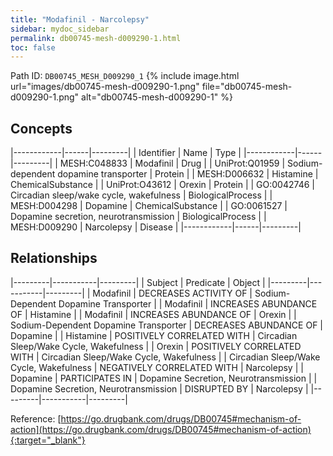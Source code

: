```yaml
---
title: "Modafinil - Narcolepsy"
sidebar: mydoc_sidebar
permalink: db00745-mesh-d009290-1.html
toc: false 
---
```



Path ID: `DB00745_MESH_D009290_1`
{% include image.html url="images/db00745-mesh-d009290-1.png" file="db00745-mesh-d009290-1.png" alt="db00745-mesh-d009290-1" %}

## Concepts

|------------|------|---------|
| Identifier | Name | Type    |
|------------|------|---------|
| MESH:C048833 | Modafinil | Drug |
| UniProt:Q01959 | Sodium-dependent dopamine transporter | Protein |
| MESH:D006632 | Histamine | ChemicalSubstance |
| UniProt:O43612 | Orexin | Protein |
| GO:0042746 | Circadian sleep/wake cycle, wakefulness | BiologicalProcess |
| MESH:D004298 | Dopamine | ChemicalSubstance |
| GO:0061527 | Dopamine secretion, neurotransmission | BiologicalProcess |
| MESH:D009290 | Narcolepsy | Disease |
|------------|------|---------|

## Relationships

|---------|-----------|---------|
| Subject | Predicate | Object  |
|---------|-----------|---------|
| Modafinil | DECREASES ACTIVITY OF | Sodium-Dependent Dopamine Transporter |
| Modafinil | INCREASES ABUNDANCE OF | Histamine |
| Modafinil | INCREASES ABUNDANCE OF | Orexin |
| Sodium-Dependent Dopamine Transporter | DECREASES ABUNDANCE OF | Dopamine |
| Histamine | POSITIVELY CORRELATED WITH | Circadian Sleep/Wake Cycle, Wakefulness |
| Orexin | POSITIVELY CORRELATED WITH | Circadian Sleep/Wake Cycle, Wakefulness |
| Circadian Sleep/Wake Cycle, Wakefulness | NEGATIVELY CORRELATED WITH | Narcolepsy |
| Dopamine | PARTICIPATES IN | Dopamine Secretion, Neurotransmission |
| Dopamine Secretion, Neurotransmission | DISRUPTED BY | Narcolepsy |
|---------|-----------|---------|

Reference: [https://go.drugbank.com/drugs/DB00745#mechanism-of-action](https://go.drugbank.com/drugs/DB00745#mechanism-of-action){:target="_blank"}